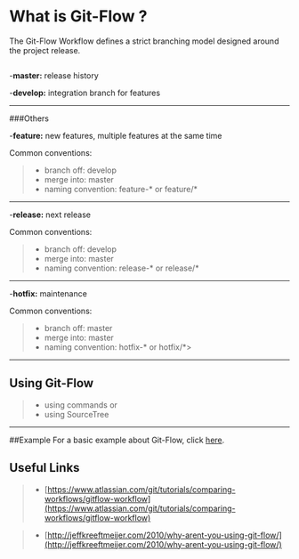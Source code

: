 



What is Git-Flow ?
===================

The Git-Flow Workflow defines a strict branching model designed around the project release.

![<img src="https://www.atlassian.com/git/images/tutorials/collaborating/comparing-workflows/gitflow-workflow/05.svg">](https://www.atlassian.com/git/images/tutorials/collaborating/comparing-workflows/gitflow-workflow/05.svg)


-**master:** release history

-**develop:** integration branch for features

----------

###Others

-**feature:** new features, multiple features at the same time

Common conventions:
>- branch off: develop
>- merge into: master
>- naming convention: feature-* or feature/*

----------
-**release:** next release

Common conventions:
>- branch off: develop
>- merge into: master
>- naming convention: release-* or release/*

----------
-**hotfix:** maintenance

Common conventions:
>- branch off: master
>- merge into: master
>- naming convention: hotfix-* or hotfix/*>

----------

## Using Git-Flow 
>- using commands
or
>- using SourceTree


---------

##Example
For a basic example about Git-Flow, click [here](https://www.atlassian.com/git/tutorials/comparing-workflows/gitflow-workflow).

Useful Links
------
>- [https://www.atlassian.com/git/tutorials/comparing-workflows/gitflow-workflow](https://www.atlassian.com/git/tutorials/comparing-workflows/gitflow-workflow)

>- [http://jeffkreeftmeijer.com/2010/why-arent-you-using-git-flow/](http://jeffkreeftmeijer.com/2010/why-arent-you-using-git-flow/)
